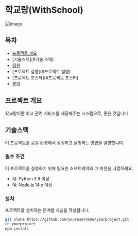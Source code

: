 
# 학교랑(WithSchool)
![image](https://github.com/withschool/BIBIMBAP_sc24/assets/97661859/8699b392-b3bd-4956-b36f-862c6d14cad8)

## 목차
- [프로젝트 개요](#개요)
- [기술스택](#기술 스택)
- [팀원](#팀원)
- [프로젝트 설명](#프로젝트 설명)
- [프로젝트 포스터](#프로젝트 포스터)
- [문의](#문의)

## 프로젝트 개요
학교랑이란 학교 관련 서비스를 제공해주는 시스템으로, 좋은 것입니다

## 기술스택
이 프로젝트를 로컬 환경에서 설정하고 실행하는 방법을 설명합니다.

### 필수 조건
이 프로젝트를 실행하기 위해 필요한 소프트웨어와 그 버전을 나열하세요.
- 예: Python 3.8 이상
- 예: Node.js 14.x 이상

### 설치
프로젝트를 설치하는 단계별 지침을 작성합니다.
```bash
git clone https://github.com/yourusername/yourproject.git
cd yourproject
npm install
